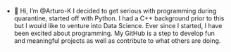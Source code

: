 - 👋 Hi, I’m @Arturo-K
I decided to get serious with programming during quarantine, started off with Python.
I had a C++ background prior to this but I would like to venture into Data Science.
Ever since I started, I have been excited about programming. My GitHub is a step to develop fun and
meaningful projects as well as contribute to what others are doing.

<!---
Arturo-K/Arturo-K is a ✨ special ✨ repository because its `README.md` (this file) appears on your GitHub profile.
You can click the Preview link to take a look at your changes.
--->
